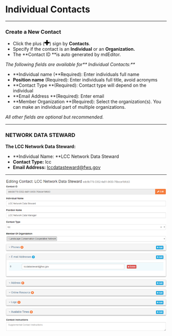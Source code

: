 # Individual Contacts

---

### Create a New Contact

* Click the plus \(![](/assets/symbol_plus_16.png)\) sign by **Contacts**.
* Specify if the contact is an **Individual** or an **Organization.**
* The **Contact ID **is auto generated by mdEditor.

_The following fields are available for** Individual Contacts:**_

* **Individual name \(**Required\): Enter individuals full name
* **Position name** \(Required\): Enter individuals full title, avoid acronyms
* **Contact Type **\(Required\): Contact type will depend on the individual 
* **Email Address **\(Required\): Enter email
* **Member Organization **\(Required\): Select the organization\(s\). You can make an individual part of multiple organizations.

_All other fields are optional but recommended._

---

### NETWORK DATA STEWARD

**The LCC Network Data Steward:**

* **Individual Name: **LCC Network Data Steward
* **Contact Type:** lcc
* **Email Address:** lccdatasteward@fws.gov

---

![](/assets/individual_contact_window.png)


